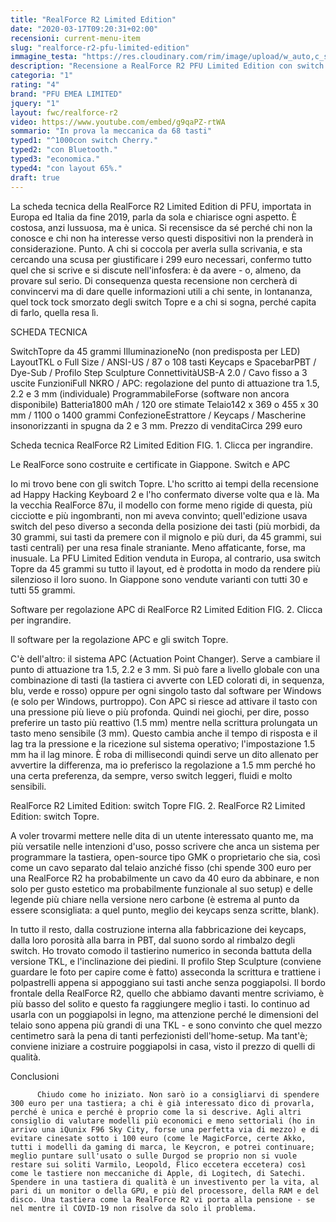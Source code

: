 ```yaml
---
title: "RealForce R2 Limited Edition"
date: "2020-03-17T09:20:31+02:00"
recensioni: current-menu-item
slug: "realforce-r2-pfu-limited-edition"
immagine_testa: "https://res.cloudinary.com/rim/image/upload/w_auto,c_scale,q_auto,f_auto/v1584461207/recensioni/realforce-r2-limited-edition.png"
description: "Recensione a RealForce R2 PFU Limited Edition con switch Topre, keycaps in PBT e tecnologia APC. Super Fun With Caps di Riccardo Palombo."
categoria: "1"
rating: "4"
brand: "PFU EMEA LIMITED"
jquery: "1"
layout: fwc/realforce-r2
video: https://www.youtube.com/embed/g9qaPZ-rtWA
sommario: "In prova la meccanica da 68 tasti"
typed1: "^1000con switch Cherry."
typed2: "con Bluetooth."
typed3: "economica."
typed4: "con layout 65%."
draft: true
---
```


 La scheda tecnica della RealForce R2 Limited Edition di PFU, importata in Europa ed Italia da fine 2019, parla da sola e chiarisce ogni aspetto. È costosa, anzi lussuosa, ma è unica. Si recensisce da sé perché chi non la conosce e chi non ha interesse verso questi dispositivi non la prenderà in considerazione. Punto. A chi si coccola per averla sulla scrivania, e sta cercando una scusa per giustificare i 299 euro necessari, confermo tutto quel che si scrive e si discute nell'infosfera: è da avere - o, almeno, da provare sul serio. Di consequenza questa recensione non cercherà di convincervi ma di dare quelle informazioni utili a chi sente, in lontananza, quel tock tock smorzato degli switch Topre e a chi si sogna, perché capita di farlo, quella resa lì.

SCHEDA TECNICA

SwitchTopre da 45 grammi IlluminazioneNo (non predisposta per LED) LayoutTKL o Full Size / ANSI-US / 87 o 108 tasti Keycaps e SpacebarPBT / Dye-Sub / Profilo Step Sculpture ConnettivitàUSB-A 2.0 / Cavo fisso a 3 uscite FunzioniFull NKRO / APC: regolazione del punto di attuazione tra 1.5, 2.2 e 3 mm (individuale) ProgrammabileForse (software non ancora disponibile) Batteria1800 mAh / 120 ore stimate Telaio142 x 369 o 455 x 30 mm / 1100 o 1400 grammi ConfezioneEstrattore / Keycaps / Mascherine insonorizzanti in spugna da 2 e 3 mm. Prezzo di venditaCirca 299 euro

Scheda tecnica RealForce R2 Limited Edition
FIG. 1. Clicca per ingrandire.

Le RealForce sono costruite e certificate in Giappone.
Switch e APC
         
Io mi trovo bene con gli switch Topre. L'ho scritto ai tempi della recensione ad Happy Hacking Keyboard 2 e l'ho confermato diverse volte qua e là. Ma la vecchia RealForce 87u, il modello con forme meno rigide di questa, più cicciotte e più ingombranti, non mi aveva convinto; quell'edizione usava switch del peso diverso a seconda della posizione dei tasti (più morbidi, da 30 grammi, sui tasti da premere con il mignolo e più duri, da 45 grammi, sui tasti centrali) per una resa finale straniante. Meno affaticante, forse, ma inusuale. La PFU Limited Edition venduta in Europa, al contrario, usa switch Topre da 45 grammi su tutto il layout, ed è prodotta in modo da rendere più silenzioso il loro suono. In Giappone sono vendute varianti con tutti 30 e tutti 55 grammi.

Software per regolazione APC di RealForce R2 Limited Edition
FIG. 2. Clicca per ingrandire.

Il software per la regolazione APC e gli switch Topre.

C'è dell'altro: il sistema APC (Actuation Point Changer). Serve a cambiare il punto di attuazione tra 1.5, 2.2 e 3 mm. Si può fare a livello globale con una combinazione di tasti (la tastiera ci avverte con LED colorati di, in sequenza, blu, verde e rosso) oppure per ogni singolo tasto dal software per Windows (e solo per Windows, purtroppo). Con APC si riesce ad attivare il tasto con una pressione più lieve o più profonda. Quindi nei giochi, per dire, posso preferire un tasto più reattivo (1.5 mm) mentre nella scrittura prolungata un tasto meno sensibile (3 mm). Questo cambia anche il tempo di risposta e il lag tra la pressione e la ricezione sul sistema operativo; l'impostazione 1.5 mm ha il lag minore. È roba di millisecondi quindi serve un dito allenato per avvertire la differenza, ma io preferisco la regolazione a 1.5 mm perché ho una certa preferenza, da sempre, verso switch leggeri, fluidi e molto sensibili.

RealForce R2 Limited Edition: switch Topre
FIG. 2. RealForce R2 Limited Edition: switch Topre.

A voler trovarmi mettere nelle dita di un utente interessato quanto me, ma più versatile nelle intenzioni d'uso, posso scrivere che anca un sistema per programmare la tastiera, open-source tipo GMK o proprietario che sia, così come un cavo separato dal telaio anziché fisso (chi spende 300 euro per una RealForce R2 ha probabilmente un cavo da 40 euro da abbinare, e non solo per gusto estetico ma probabilmente funzionale al suo setup) e delle legende più chiare nella versione nero carbone (è estrema al punto da essere sconsigliata: a quel punto, meglio dei keycaps senza scritte, blank).

In tutto il resto, dalla costruzione interna alla fabbricazione dei keycaps, dalla loro porosità alla barra in PBT, dal suono sordo al rimbalzo degli switch. Ho trovato comodo il tastierino numerico in seconda battuta della versione TKL, e l'inclinazione dei piedini. Il profilo Step Sculpture (conviene guardare le foto per capire come è fatto) asseconda la scrittura e trattiene i polpastrelli appena si appoggiano sui tasti anche senza poggiapolsi. Il bordo frontale della RealForce R2, quello che abbiamo davanti mentre scriviamo, è più basso del solito e questo fa raggiungere meglio i tasti. Io continuo ad usarla con un poggiapolsi in legno, ma attenzione perché le dimensioni del telaio sono appena più grandi di una TKL - e sono convinto che quel mezzo centimetro sarà la pena di tanti perfezionisti dell'home-setup. Ma tant'è; conviene iniziare a costruire poggiapolsi in casa, visto il prezzo di quelli di qualità.

Conclusioni

          Chiudo come ho iniziato. Non sarò io a consigliarvi di spendere 300 euro per una tastiera; a chi è già interessato dico di provarla, perché è unica e perché è proprio come la si descrive. Agli altri consiglio di valutare modelli più economici e meno settoriali (ho in arrivo una iQunix F96 Sky City, forse una perfetta via di mezzo) e di evitare cinesate sotto i 100 euro (come le MagicForce, certe Akko, tutti i modelli da gaming di marca, le Keycron, e potrei continuare; meglio puntare sull'usato o sulle Durgod se proprio non si vuole restare sui soliti Varmilo, Leopold, Flico eccetera eccetera) così come le tastiere non meccaniche di Apple, di Logitech, di Satechi. Spendere in una tastiera di qualità è un investivento per la vita, al pari di un monitor o della GPU, e più del processore, della RAM e del disco. Una tastiera come la RealForce R2 vi porta alla pensione - se nel mentre il COVID-19 non risolve da solo il problema.
